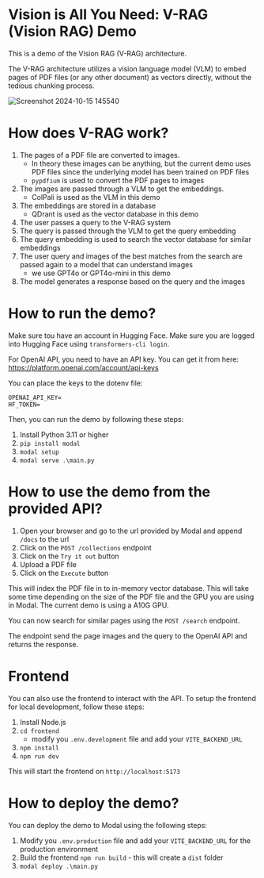# Vision is All You Need: V-RAG (Vision RAG) Demo

This is a demo of the Vision RAG (V-RAG) architecture.

The V-RAG architecture utilizes a vision language model (VLM) to embed pages of PDF files (or any other document) as vectors directly, without the tedious chunking process.

![Screenshot 2024-10-15 145540](https://github.com/user-attachments/assets/ed834b36-843f-43a4-876b-a30b0c1b88af)

# How does V-RAG work?

1. The pages of a PDF file are converted to images. 
   - In theory these images can be anything, but the current demo uses PDF files since the underlying model has been trained on PDF files
   - `pypdfium` is used to convert the PDF pages to images
2. The images are passed through a VLM to get the embeddings.
   - ColPali is used as the VLM in this demo
3. The embeddings are stored in a database
   - QDrant is used as the vector database in this demo
4. The user passes a query to the V-RAG system
5. The query is passed through the VLM to get the query embedding
6. The query embedding is used to search the vector database for similar embeddings
7. The user query and images of the best matches from the search are passed again to a model that can understand images
   - we use GPT4o or GPT4o-mini in this demo
8. The model generates a response based on the query and the images

# How to run the demo?

Make sure tou have an account in Hugging Face. Make sure you are logged into Hugging Face using `transformers-cli login`.

For OpenAI API, you need to have an API key. You can get it from here: https://platform.openai.com/account/api-keys

You can place the keys to the dotenv file:

```
OPENAI_API_KEY=
HF_TOKEN=
```

Then, you can run the demo by following these steps:

1. Install Python 3.11 or higher
2. `pip install modal`
3. `modal setup`
4. `modal serve .\main.py`

# How to use the demo from the provided API?

1. Open your browser and go to the url provided by Modal and append `/docs` to the url
2. Click on the `POST /collections` endpoint
3. Click on the `Try it out` button
4. Upload a PDF file
5. Click on the `Execute` button

This will index the PDF file in to in-memory vector database. This will take some time depending on the size of the PDF file and the GPU you are using in Modal. The current demo is using a A10G GPU.

You can now search for similar pages using the `POST /search` endpoint.

The endpoint send the page images and the query to the OpenAI API and returns the response. 

# Frontend

You can also use the frontend to interact with the API. To setup the frontend for local development, follow these steps:

1. Install Node.js
2. `cd frontend`
   - modify you `.env.development` file and add your `VITE_BACKEND_URL`
3. `npm install`
4. `npm run dev`

This will start the frontend on `http://localhost:5173`

# How to deploy the demo?

You can deploy the demo to Modal using the following steps:

1. Modify you `.env.production` file and add your `VITE_BACKEND_URL` for the production environment
2. Build the frontend `npm run build` - this will create a `dist` folder
3. `modal deploy .\main.py`
